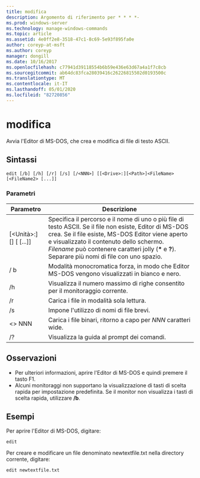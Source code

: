 ```yaml
---
title: modifica
description: Argomento di riferimento per * * * *-
ms.prod: windows-server
ms.technology: manage-windows-commands
ms.topic: article
ms.assetid: 4e0ff2e8-3518-47c1-8c69-5e93f895fa0e
author: coreyp-at-msft
ms.author: coreyp
manager: dongill
ms.date: 10/16/2017
ms.openlocfilehash: c77941d39118554b6b59e436e63d67a4a1f7c8cb
ms.sourcegitcommit: ab64dc83fca28039416c26226815502d0193500c
ms.translationtype: MT
ms.contentlocale: it-IT
ms.lasthandoff: 05/01/2020
ms.locfileid: "82720856"
---
```

# <a name="edit"></a>modifica



Avvia l'Editor di MS-DOS, che crea e modifica di file di testo ASCII.



## <a name="syntax"></a>Sintassi

```
edit [/b] [/h] [/r] [/s] [/<NNN>] [[<Drive>:][<Path>]<FileName> [<FileName2> [...]]
```

### <a name="parameters"></a>Parametri

|Parametro|Descrizione|
|---------|-----------|
|[\<Unità>:] [<Path>]<FileName> [<FileName2> [...]]|Specifica il percorso e il nome di uno o più file di testo ASCII. Se il file non esiste, Editor di MS-DOS crea. Se il file esiste, MS-DOS Editor viene aperto e visualizzato il contenuto dello schermo. *Filename* può contenere caratteri jolly (**&#42;** e **?**). Separare più nomi di file con uno spazio.|
|/ b|Modalità monocromatica forza, in modo che Editor MS-DOS vengono visualizzati in bianco e nero.|
|/h|Visualizza il numero massimo di righe consentito per il monitoraggio corrente.|
|/r|Carica i file in modalità sola lettura.|
|/s|Impone l'utilizzo di nomi di file brevi.|
|\<> NNN|Carica i file binari, ritorno a capo per *NNN* caratteri wide.|
|/?|Visualizza la guida al prompt dei comandi.|

## <a name="remarks"></a>Osservazioni

-   Per ulteriori informazioni, aprire l'Editor di MS-DOS e quindi premere il tasto F1.
-   Alcuni monitoraggi non supportano la visualizzazione di tasti di scelta rapida per impostazione predefinita. Se il monitor non visualizza i tasti di scelta rapida, utilizzare **/b**.

## <a name="examples"></a>Esempi

Per aprire l'Editor di MS-DOS, digitare:
```
edit
```
Per creare e modificare un file denominato newtextfile.txt nella directory corrente, digitare:
```
edit newtextfile.txt
```